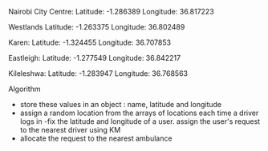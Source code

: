



Nairobi City Centre:
Latitude: -1.286389
Longitude: 36.817223

Westlands
Latitude: -1.263375
Longitude: 36.802489


Karen:
Latitude: -1.324455
Longitude: 36.707853

Eastleigh:
Latitude: -1.277549
Longitude: 36.842217

Kileleshwa:
Latitude: -1.283947
Longitude: 36.768563

Algorithm
- store these values in an object : name, latitude and longitude
- assign a random location from the arrays of locations each time a driver logs in
-fix the latitude and longitude of a user. assign the user's request to the nearest driver using KM
- allocate the request to the nearest ambulance






